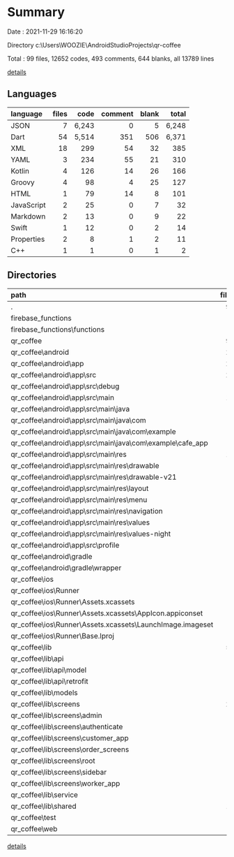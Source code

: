 # Summary

Date : 2021-11-29 16:16:20

Directory c:\Users\WOOZIE\AndroidStudioProjects\qr-coffee

Total : 99 files,  12652 codes, 493 comments, 644 blanks, all 13789 lines

[details](details.md)

## Languages
| language | files | code | comment | blank | total |
| :--- | ---: | ---: | ---: | ---: | ---: |
| JSON | 7 | 6,243 | 0 | 5 | 6,248 |
| Dart | 54 | 5,514 | 351 | 506 | 6,371 |
| XML | 18 | 299 | 54 | 32 | 385 |
| YAML | 3 | 234 | 55 | 21 | 310 |
| Kotlin | 4 | 126 | 14 | 26 | 166 |
| Groovy | 4 | 98 | 4 | 25 | 127 |
| HTML | 1 | 79 | 14 | 8 | 101 |
| JavaScript | 2 | 25 | 0 | 7 | 32 |
| Markdown | 2 | 13 | 0 | 9 | 22 |
| Swift | 1 | 12 | 0 | 2 | 14 |
| Properties | 2 | 8 | 1 | 2 | 11 |
| C++ | 1 | 1 | 0 | 1 | 2 |

## Directories
| path | files | code | comment | blank | total |
| :--- | ---: | ---: | ---: | ---: | ---: |
| . | 99 | 12,652 | 493 | 644 | 13,789 |
| firebase_functions | 6 | 6,100 | 0 | 10 | 6,110 |
| firebase_functions\functions | 4 | 6,087 | 0 | 9 | 6,096 |
| qr_coffee | 93 | 6,552 | 493 | 634 | 7,679 |
| qr_coffee\android | 26 | 470 | 71 | 83 | 624 |
| qr_coffee\android\app | 21 | 423 | 70 | 70 | 563 |
| qr_coffee\android\app\src | 20 | 364 | 66 | 56 | 486 |
| qr_coffee\android\app\src\debug | 1 | 4 | 3 | 1 | 8 |
| qr_coffee\android\app\src\main | 18 | 356 | 60 | 54 | 470 |
| qr_coffee\android\app\src\main\java | 4 | 126 | 14 | 26 | 166 |
| qr_coffee\android\app\src\main\java\com | 4 | 126 | 14 | 26 | 166 |
| qr_coffee\android\app\src\main\java\com\example | 4 | 126 | 14 | 26 | 166 |
| qr_coffee\android\app\src\main\java\com\example\cafe_app | 4 | 126 | 14 | 26 | 166 |
| qr_coffee\android\app\src\main\res | 13 | 194 | 35 | 27 | 256 |
| qr_coffee\android\app\src\main\res\drawable | 1 | 4 | 7 | 2 | 13 |
| qr_coffee\android\app\src\main\res\drawable-v21 | 1 | 4 | 7 | 2 | 13 |
| qr_coffee\android\app\src\main\res\layout | 4 | 104 | 0 | 12 | 116 |
| qr_coffee\android\app\src\main\res\menu | 1 | 9 | 0 | 1 | 10 |
| qr_coffee\android\app\src\main\res\navigation | 1 | 25 | 0 | 4 | 29 |
| qr_coffee\android\app\src\main\res\values | 4 | 39 | 12 | 5 | 56 |
| qr_coffee\android\app\src\main\res\values-night | 1 | 9 | 9 | 1 | 19 |
| qr_coffee\android\app\src\profile | 1 | 4 | 3 | 1 | 8 |
| qr_coffee\android\gradle | 1 | 5 | 1 | 1 | 7 |
| qr_coffee\android\gradle\wrapper | 1 | 5 | 1 | 1 | 7 |
| qr_coffee\ios | 7 | 222 | 2 | 9 | 233 |
| qr_coffee\ios\Runner | 7 | 222 | 2 | 9 | 233 |
| qr_coffee\ios\Runner\Assets.xcassets | 3 | 148 | 0 | 4 | 152 |
| qr_coffee\ios\Runner\Assets.xcassets\AppIcon.appiconset | 1 | 122 | 0 | 1 | 123 |
| qr_coffee\ios\Runner\Assets.xcassets\LaunchImage.imageset | 2 | 26 | 0 | 3 | 29 |
| qr_coffee\ios\Runner\Base.lproj | 2 | 61 | 2 | 2 | 65 |
| qr_coffee\lib | 53 | 5,514 | 327 | 499 | 6,340 |
| qr_coffee\lib\api | 8 | 279 | 109 | 56 | 444 |
| qr_coffee\lib\api\model | 3 | 55 | 76 | 20 | 151 |
| qr_coffee\lib\api\retrofit | 3 | 59 | 18 | 18 | 95 |
| qr_coffee\lib\models | 8 | 127 | 0 | 25 | 152 |
| qr_coffee\lib\screens | 22 | 3,946 | 124 | 263 | 4,333 |
| qr_coffee\lib\screens\admin | 2 | 402 | 20 | 42 | 464 |
| qr_coffee\lib\screens\authenticate | 4 | 541 | 11 | 35 | 587 |
| qr_coffee\lib\screens\customer_app | 2 | 295 | 24 | 17 | 336 |
| qr_coffee\lib\screens\order_screens | 4 | 1,336 | 46 | 77 | 1,459 |
| qr_coffee\lib\screens\root | 1 | 32 | 1 | 4 | 37 |
| qr_coffee\lib\screens\sidebar | 7 | 1,025 | 20 | 70 | 1,115 |
| qr_coffee\lib\screens\worker_app | 2 | 315 | 2 | 18 | 335 |
| qr_coffee\lib\service | 2 | 318 | 40 | 49 | 407 |
| qr_coffee\lib\shared | 12 | 698 | 44 | 89 | 831 |
| qr_coffee\test | 1 | 0 | 24 | 7 | 31 |
| qr_coffee\web | 2 | 102 | 14 | 8 | 124 |

[details](details.md)